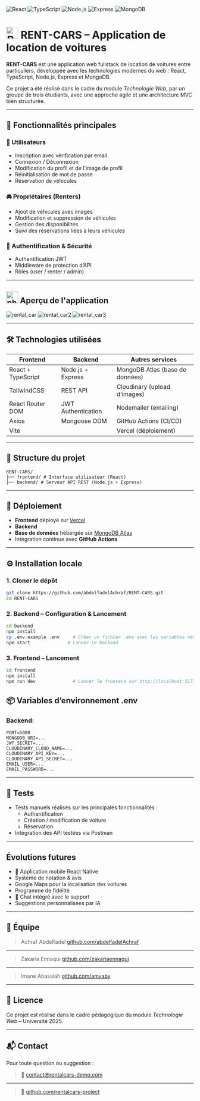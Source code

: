 ![React](https://img.shields.io/badge/react-%2320232a.svg?style=for-the-badge&logo=react&logoColor=%2361DAFB) ![TypeScript](https://img.shields.io/badge/typescript-%23007ACC.svg?style=for-the-badge&logo=typescript&logoColor=white) ![Node.js](https://img.shields.io/badge/node.js-339933?style=for-the-badge&logo=nodedotjs&logoColor=white) ![Express](https://img.shields.io/badge/express-000000?style=for-the-badge&logo=express&logoColor=white) ![MongoDB](https://img.shields.io/badge/mongodb-47A248?style=for-the-badge&logo=mongodb&logoColor=white)

<!--# 🚗 RENT-CARS – Application de location de voitures-->
# <img src="frontend/src/assets/logo.png" alt="RENT-CARS Logo" height="32"/> RENT-CARS – Application de location de voitures

**RENT-CARS** est une application web fullstack de location de voitures entre particuliers, développée avec les technologies modernes du web : React, TypeScript, Node.js, Express et MongoDB.

Ce projet a été réalisé dans le cadre du module *Technologie Web*, par un groupe de trois étudiants, avec une approche agile et une architecture MVC bien structurée.

<!-- **vous trouvrez lien en haut dans description** :
> 🔗 [Lien de la démo](https://rent-cars-omega.vercel.app/) -->

---

## 📌 Fonctionnalités principales

### 👤 Utilisateurs
- Inscription avec vérification par email
- Connexion / Déconnexion
- Modification du profil et de l'image de profil
- Réinitialisation de mot de passe
- Réservation de véhicules

### 🚘 Propriétaires (Renters)
- Ajout de véhicules avec images
- Modification et suppression de véhicules
- Gestion des disponibilités
- Suivi des réservations liées à leurs véhicules

### 🔐 Authentification & Sécurité
- Authentification JWT
- Middleware de protection d’API
- Rôles (user / renter / admin)

---

## <img src="frontend/src/assets/phone.png" alt="phone" height="32"/> Aperçu de l'application

![rental_car](frontend/src/assets/rental_car.png)
![rental_car2](frontend/src/assets/rental_car2.png)
![rental_car3](frontend/src/assets/rental_car3.png)

---

## 🛠️ Technologies utilisées

| Frontend              | Backend                   | Autres services              |
|-----------------------|---------------------------|------------------------------|
| React + TypeScript    | Node.js + Express         | MongoDB Atlas (base de données) |
| TailwindCSS           | REST API                  | Cloudinary (upload d’images) |
| React Router DOM      | JWT Authentication        | Nodemailer (emailing)        |
| Axios                 | Mongoose ODM              | GitHub Actions (CI/CD)       |
| Vite                  |                           | Vercel (déploiement) |

---

## 📂 Structure du projet

```
RENT-CARS/
├── frontend/ # Interface utilisateur (React)
├── backend/ # Serveur API REST (Node.js + Express)
```

---

## 🚀 Déploiement

<!-- > 🔗 [Lien de la démo](https://rent-cars-omega.vercel.app/) -->
- **Frontend** déployé sur [Vercel](https://vercel.com/)
- **Backend** <!--déployé sur [Heroku](https://heroku.com/) ou **AWS EC2**-->
- **Base de données** hébergée sur [MongoDB Atlas](https://www.mongodb.com/cloud/atlas)
- Intégration continue avec **GitHub Actions**

---

## ⚙️ Installation locale

### 1. Cloner le dépôt

```bash
git clone https://github.com/abdelfadelAchraf/RENT-CARS.git
cd RENT-CARS
```

### 2. Backend – Configuration & Lancement

```bash
cd backend
npm install
cp .env.example .env     # Créer un fichier .env avec les variables nécessaires
npm start              # Lancer le backend
```

### 3. Frontend – Lancement

```bash
cd frontend
npm install
npm run dev              # Lancer le frontend sur http://localhost:5173
```

## 📦 Variables d’environnement .env

### Backend:
```
PORT=5000
MONGODB_URI=...
JWT_SECRET=...
CLOUDINARY_CLOUD_NAME=...
CLOUDINARY_API_KEY=...
CLOUDINARY_API_SECRET=...
EMAIL_USER=...
EMAIL_PASSWORD=...
```

---

## 🧪 Tests

- Tests manuels réalisés sur les principales fonctionnalités : 
  - Authentification
  - Création / modification de voiture
  - Réservation
- Intégration des API testées via Postman

---

## Évolutions futures

- 📱 Application mobile React Native
- Système de notation & avis
- Google Maps pour la localisation des voitures
- Programme de fidélité
- 💬 Chat intégré avec le support
- Suggestions personnalisées par IA

---

## 👥 Équipe

>Achraf Abdelfadel [github.com/abdelfadelAchraf](https://github.com/abdelfadelAchraf)
---
> Zakaria Ennaqui [github.com/zakariaennaqui](https://github.com/zakariaennaqui)
---
> Imane Abasalah [github.com/amyaby](https://github.com/amyaby)

---

## 📄 Licence

Ce projet est réalisé dans le cadre pédagogique du module *Technologie Web* – Université 2025.

---

## 📬 Contact

Pour toute question ou suggestion :
> 📧 [contact@rentalcars-demo.com](mailto:contact@rentalcars-demo.com)
---
> 🔗 [github.com/rentalcars-project](https://github.com/rentalcars-project)
